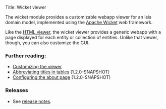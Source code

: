 Title: Wicket viewer

The wicket module provides a customizable webapp viewer for an Isis domain model, implemented using the [Apache Wicket](http://wicket.apache.org) web framework.

Like the [HTML viewer](../html/about.html), the wicket viewer provides a generic webapp with a page displayed for each entity or collection of entities. Unlike that viewer, though, you can also customize the GUI.

### Further reading:

- [Customizing the viewer](customizing-the-viewer.html)
- [Abbreviating titles in tables](abbreviating-titles-in-tables.html) (1.2.0-SNAPSHOT)
- [Configuring the about page](configuring-the-about-page.html) (1.2.0-SNAPSHOT)

### Releases

- See [release notes](release-notes/about.html).

